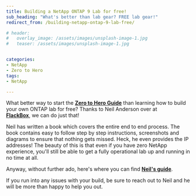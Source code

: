 ```yaml
---
title: Building a NetApp ONTAP 9 Lab for free!
sub_heading: "What's better than lab gear? FREE lab gear!" 
redirect_from: /building-netapp-ontap-9-lab-free/

# header:
#   overlay_image: /assets/images/unsplash-image-1.jpg
#   teaser: /assets/images/unsplash-image-1.jpg


categories:
- NetApp
- Zero to Hero
tags: 
- NetApp

---
```

What better way to start the **[Zero to Hero Guide](/netapp-zero-to-hero-introduction/)** than learning how to build your own ONTAP lab for free? Thanks to Neil Anderson over at [**FlackBox**](http://www.flackbox.com), we can do just that!

Neil has written a book which covers the entire end to end process. The book contains easy to follow step by step instructions, screenshots and diagrams to ensure that nothing gets missed. Heck, he even provides the IP addresses! The beauty of this is that even if you have zero NetApp experience, you'll still be able to get a fully operational lab up and running in no time at all.

Anyway, without further ado, here's where you can find [**Neil's guide**](http://www.flackbox.com/netapp-simulator/).

If you run into any issues with your build, be sure to reach out to Neil and he will be more than happy to help you out.